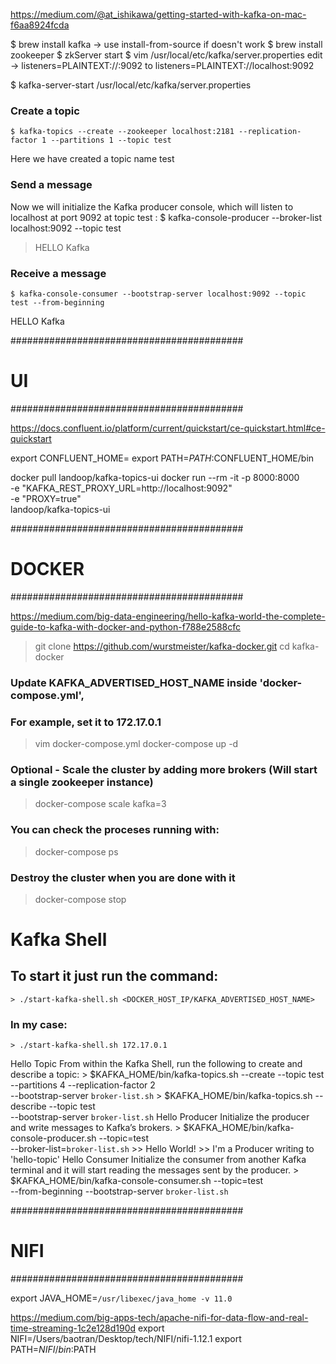 https://medium.com/@at_ishikawa/getting-started-with-kafka-on-mac-f6aa8924fcda

$ brew install kafka -> use install-from-source if  doesn't work
$ brew install zookeeper
$ zkServer start
$ vim /usr/local/etc/kafka/server.properties
edit -> listeners=PLAINTEXT://:9092 to listeners=PLAINTEXT://localhost:9092

$ kafka-server-start /usr/local/etc/kafka/server.properties

### Create a topic
    $ kafka-topics --create --zookeeper localhost:2181 --replication-factor 1 --partitions 1 --topic test
Here we have created a topic name test

### Send a message
Now we will initialize the Kafka producer console, which will listen to localhost at port 9092 at topic test :
    $ kafka-console-producer --broker-list localhost:9092 --topic test

>HELLO Kafka
### Receive a message
    $ kafka-console-consumer --bootstrap-server localhost:9092 --topic test --from-beginning
HELLO Kafka

##########################################
# UI 
##########################################


https://docs.confluent.io/platform/current/quickstart/ce-quickstart.html#ce-quickstart

export CONFLUENT_HOME=<path-to-confluent>
export PATH=$PATH:$CONFLUENT_HOME/bin


docker pull landoop/kafka-topics-ui
docker run --rm -it -p 8000:8000 \
-e "KAFKA_REST_PROXY_URL=http://localhost:9092" \
-e "PROXY=true" \
landoop/kafka-topics-ui

##########################################
# DOCKER 
##########################################

https://medium.com/big-data-engineering/hello-kafka-world-the-complete-guide-to-kafka-with-docker-and-python-f788e2588cfc
> git clone https://github.com/wurstmeister/kafka-docker.git 
> cd kafka-docker

### Update KAFKA_ADVERTISED_HOST_NAME inside 'docker-compose.yml',
### For example, set it to 172.17.0.1
> vim docker-compose.yml 
> docker-compose up -d

### Optional - Scale the cluster by adding more brokers (Will start a single zookeeper instance)
> docker-compose scale kafka=3

### You can check the proceses running with:
> docker-compose ps

### Destroy the cluster when you are done with it
> docker-compose stop


# Kafka Shell
## To start it just run the command:
    > ./start-kafka-shell.sh <DOCKER_HOST_IP/KAFKA_ADVERTISED_HOST_NAME>
### In my case:
    > ./start-kafka-shell.sh 172.17.0.1
Hello Topic
From within the Kafka Shell, run the following to create and describe a topic:
    > $KAFKA_HOME/bin/kafka-topics.sh --create --topic test \
    --partitions 4 --replication-factor 2 \
    --bootstrap-server `broker-list.sh`
    > $KAFKA_HOME/bin/kafka-topics.sh --describe --topic test \
    --bootstrap-server `broker-list.sh`
Hello Producer
Initialize the producer and write messages to Kafka’s brokers.
    > $KAFKA_HOME/bin/kafka-console-producer.sh --topic=test \
    --broker-list=`broker-list.sh`
    >> Hello World!
    >> I'm a Producer writing to 'hello-topic'
Hello Consumer
Initialize the consumer from another Kafka terminal and it will start reading the messages sent by the producer.
    > $KAFKA_HOME/bin/kafka-console-consumer.sh --topic=test \
    --from-beginning --bootstrap-server `broker-list.sh`



##########################################
# NIFI 
##########################################

export JAVA_HOME=`/usr/libexec/java_home -v 11.0`

https://medium.com/big-apps-tech/apache-nifi-for-data-flow-and-real-time-streaming-1c2e128d190d
export NIFI=/Users/baotran/Desktop/tech/NIFI/nifi-1.12.1
export PATH=$NIFI/bin:$PATH
